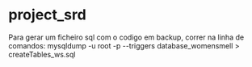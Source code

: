 # project_srd
Para gerar um ficheiro sql com o codigo em backup, correr na linha de comandos: mysqldump -u root -p --triggers database_womensmell > createTables_ws.sql